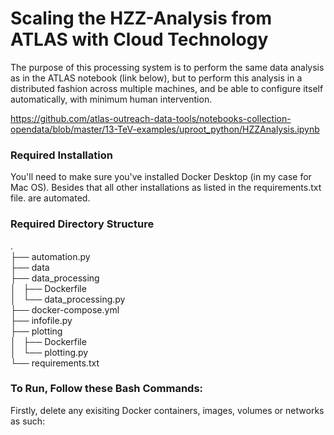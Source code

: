 # Scaling the HZZ-Analysis from ATLAS with Cloud Technology

The purpose of this processing system is to perform the same data analysis as in the ATLAS notebook (link below), but to 
perform this analysis in a distributed fashion across multiple machines, and be able to configure itself 
automatically, with minimum human intervention. 

https://github.com/atlas-outreach-data-tools/notebooks-collection-opendata/blob/master/13-TeV-examples/uproot_python/HZZAnalysis.ipynb

### Required Installation

You'll need to make sure you've installed Docker Desktop (in my case for Mac OS). 
Besides that all other installations as listed in the requirements.txt file. are automated.

### Required Directory Structure
. <br>
├── automation.py <br>
├── data <br>
├── data_processing <br>
│   ├── Dockerfile <br>
│   └── data_processing.py <br>
├── docker-compose.yml <br>
├── infofile.py <br>
├── plotting <br>
│   ├── Dockerfile <br>
│   └── plotting.py <br>
└── requirements.txt <br>

### To Run, Follow these Bash Commands:

Firstly, delete any exisiting Docker containers, images, volumes or networks as such:


